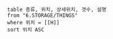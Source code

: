 
```dataview
table 종류, 위치, 상세위치, 갯수, 설명
from "6.STORAGE/THINGS"
where 위치 = [[H]]
sort 위치 ASC
```





